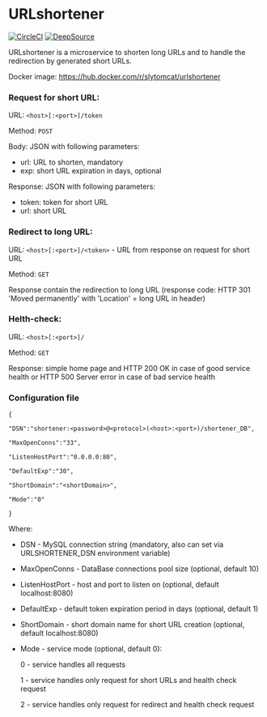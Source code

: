 # URLshortener
[![CircleCI](https://circleci.com/gh/slytomcat/URLshortener.svg?style=svg)](https://circleci.com/gh/slytomcat/URLshortener)
[![DeepSource](https://static.deepsource.io/deepsource-badge-light.svg)](https://deepsource.io/gh/slytomcat/URLshortener/?ref=repository-badge)

URLshortener is a microservice to shorten long URLs and to handle the redirection by generated short URLs.

Docker image: https://hub.docker.com/r/slytomcat/urlshortener

### Request for short URL:

URL: `<host>[:<port>]/token`

Method: `POST`

Body: JSON with following parameters:

- url: URL to shorten, mandatory
- exp: short URL expiration in days, optional

Response: JSON with following parameters:

- token: token for short URL
- url: short URL

### Redirect to long URL:
URL: `<host>[:<port>]/<token>` - URL from response on request for short URL

Method: `GET`

Response contain the redirection to long URL (response code: HTTP 301 'Moved permanently' with 'Location' = long URL in header)

### Helth-check:
URL: `<host>[:<port>]/`

Method: `GET`

Response: simple home page and HTTP 200 OK in case of good service health or HTTP 500 Server error in case of bad service health


### Configuration file

    {
    
    "DSN":"shortener:<password>@<protocol>(<host>:<port>)/shortener_DB",
    
    "MaxOpenConns":"33",
    
    "ListenHostPort":"0.0.0.0:80",
    
    "DefaultExp":"30",
    
    "ShortDomain":"<shortDomain>",
    
    "Mode":"0"
    
    }

Where:

- DSN - MySQL connection string (mandatory, also can set via URLSHORTENER_DSN environment variable)
- MaxOpenConns - DataBase connections pool size (optional, default 10)
- ListenHostPort - host and port to listen on (optional, default localhost:8080)
- DefaultExp - default token expiration period in days (optional, default 1)
- ShortDomain - short domain name for short URL creation (optional, default localhost:8080)
- Mode - service mode (optional, default 0):

   0 - service handles all requests

   1 - service handles only request for short URLs and health check request

   2 - service handles only request for redirect and health check request
   

